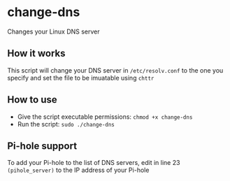 # change-dns

Changes your Linux DNS server

## How it works

This script will change your DNS server in `/etc/resolv.conf` to the one you specify and set the file to be imuatable using `chttr`

## How to use

- Give the script executable permissions: `chmod +x change-dns`
- Run the script: `sudo ./change-dns`

## Pi-hole support

To add your Pi-hole to the list of DNS servers, edit in line 23 `(pihole_server)` to the IP address of your Pi-hole
